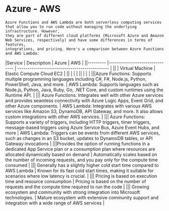 # Azure - AWS


```
Azure Functions and AWS Lambda are both serverless computing services that allow you to run code without managing the underlying infrastructure. However,
they are part of different cloud platforms (Microsoft Azure and Amazon Web Services, respectively) and have some differences in terms of features,
integrations, and pricing. Here's a comparison between Azure Functions and AWS Lambda:
```

|Service | Description | Azure                      | AWS                      |
||--------- |------------------------------- | --------------------------------------------- |
|| | Virtual Machine  | Elastic Compute Cloud EC2 |
|| | | |
|| | | |
|||Azure Functions: Supports multiple programming languages including C#, F#, Node.js, Python, PowerShell, Java, and more.  | AWS Lambda: Supports languages such as Node.js, Python, Java, Ruby, Go, .NET Core, and custom runtimes using the Runtime API. |
||| Azure Functions: Integrates well with other Azure services and provides seamless connectivity with Azure Logic Apps, Event Grid, and other Azure components.  | AWS Lambda: Integrates with various AWS services like Amazon S3, DynamoDB, API Gateway, and more. It also allows custom integrations with other AWS services. |
||| Azure Functions: Supports a variety of triggers, including HTTP triggers, timer triggers, message-based triggers using Azure Service Bus, Azure Event Hubs, and more | AWS Lambda: Triggers can be events from different AWS services, such as changes in an S3 bucket, updates to DynamoDB tables, or API Gateway invocations |
|||Provides the option of running functions in a dedicated App Service plan or a consumption plan where resources are allocated dynamically based on demand  | Automatically scales based on the number of incoming requests, and you pay only for the compute time consumed |
||| Generally has a slightly higher cold start time compared to AWS Lambda | Known for its fast cold start times, making it suitable for scenarios where low latency is crucial. |
||| Pricing is based on execution time and resource consumption | Pricing is based on the number of requests and the compute time required to run the code |
||| Growing ecosystem and community with strong integration into Microsoft technologies. |  Mature ecosystem with extensive community support and integration with a wide range of AWS services |

